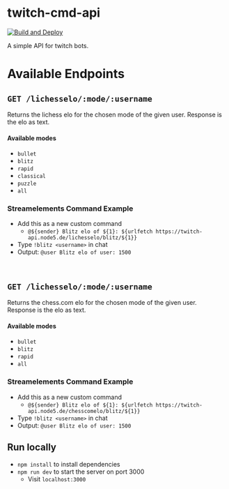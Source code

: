 # twitch-cmd-api

[![Build and Deploy](https://github.com/thieleju/twitch-cmd-api/actions/workflows/build-and-deploy.yml/badge.svg)](https://github.com/thieleju/twitch-cmd-api/actions/workflows/build-and-deploy.yml)


A simple API for twitch bots.

# Available Endpoints

## `GET /lichesselo/:mode/:username`

Returns the lichess elo for the chosen mode of the given user.
Response is the elo as text.

#### Available modes

- `bullet`
- `blitz`
- `rapid`
- `classical`
- `puzzle`
- `all`

### Streamelements Command Example

- Add this as a new custom command
  - `@${sender} Blitz elo of ${1}: ${urlfetch https://twitch-api.node5.de/lichesselo/blitz/${1}}`
- Type `!blitz <username>` in chat
- Output: `@user Blitz elo of user: 1500`

<br>

## `GET /lichesselo/:mode/:username`

Returns the chess.com elo for the chosen mode of the given user.
Response is the elo as text.

#### Available modes

- `bullet`
- `blitz`
- `rapid`
- `all`

### Streamelements Command Example

- Add this as a new custom command
  - `@${sender} Blitz elo of ${1}: ${urlfetch https://twitch-api.node5.de/chesscomelo/blitz/${1}}`
- Type `!blitz <username>` in chat
- Output: `@user Blitz elo of user: 1500`

## Run locally

- `npm install` to install dependencies
- `npm run dev` to start the server on port 3000
  - Visit `localhost:3000`